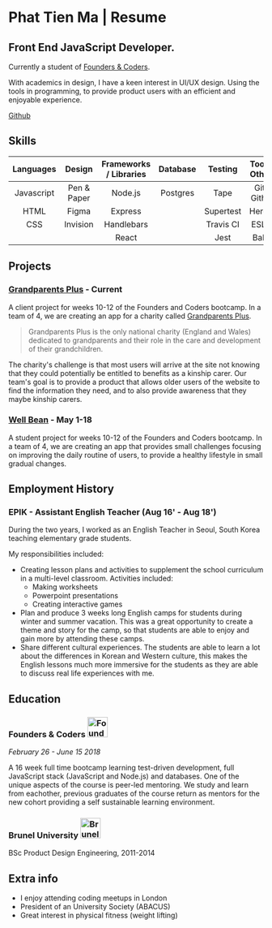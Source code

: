 # Phat Tien Ma | Resume 

## Front End JavaScript Developer.

Currently a student of [Founders & Coders](https://foundersandcoders.com/).

With academics in design, I have a keen interest in UI/UX design. Using the tools in programming, to provide product users with an efficient and enjoyable experience.

[Github](https://github.com/iPhatty)

## Skills

|Languages   |Design     |Frameworks / Libraries   |Database   | Testing   | Tools / Others | 
|:---------: |:---------:|:----------------------: |:---------:|:---------:|:--------------:|
|Javascript  |Pen & Paper| Node.js                 | Postgres  | Tape      | Git & Github   | 
|HTML        |Figma      | Express                 |           | Supertest | Heroku         |      
|CSS         |Invision   | Handlebars              |           | Travis CI | ESLint         | 
|            |           | React                   |           | Jest      | Babel          |
      
## Projects
### [Grandparents Plus](https://github.com/fac-13/GP_ProjectBernadette/) - Current
A client project for weeks 10-12 of the Founders and Coders bootcamp. In a team of 4, we are creating an app for a charity called [Grandparents Plus](https://www.grandparentsplus.org.uk/). 

> Grandparents Plus is the only national charity (England and Wales) dedicated to grandparents and their role in the care and development of their grandchildren.

The charity's challenge is that most users will arrive at the site not knowing that they could potentially be entitled to benefits as a kinship carer. Our team's goal is to provide a product that allows older users of the website to find the information they need, and to also provide awareness that they maybe kinship carers.

### [Well Bean](http://well-bean.herokuapp.com/) - May 1-18
A student project for weeks 10-12 of the Founders and Coders bootcamp. In a team of 4, we are creating an app that provides small challenges focusing on improving the daily routine of users, to provide a healthy lifestyle in small gradual changes.

## Employment History

### EPIK - Assistant English Teacher (Aug 16' - Aug 18')

During the two years, I worked as an English Teacher in Seoul, South Korea teaching elementary grade students. 

My responsibilities included:
*  Creating lesson plans and activities to supplement the school curriculum in a multi-level classroom. Activities included:
    *   Making worksheets
    *   Powerpoint presentations
    *   Creating interactive games
*  Plan and produce 3 weeks long English camps for students during winter and summer vacation. This was a great opportunity to create a theme and story for the camp, so that students are able to enjoy and gain more by attending these camps.
*  Share different cultural experiences. The students are able to learn a lot about the differences in Korean and Western culture, this makes the English lessons much more immersive for the students as they are able to discuss real life experiences with me.
   
    



## Education

### Founders & Coders <img src="https://foundersandcoders.com/assets/fac-logo.png" alt="Founders and Coders Logo" width="40">

*February 26 - June 15 2018*

A 16 week full time bootcamp learning test-driven development, full JavaScript stack (JavaScript and Node.js) and databases. One of the unique aspects of the course is peer-led mentoring. We study and learn from eachother, previous graduates of the course return as mentors for the new cohort providing a self sustainable learning environment. 

### Brunel University <img src="https://upload.wikimedia.org/wikipedia/en/thumb/d/d5/Brunel_Univ_CoA.svg/440px-Brunel_Univ_CoA.svg.png" alt="Brunel logo" width="40">

BSc Product Design Engineering, 2011-2014

## Extra info
* I enjoy attending coding meetups in London
* President of an University Society (ABACUS)
* Great interest in physical fitness (weight lifting)
